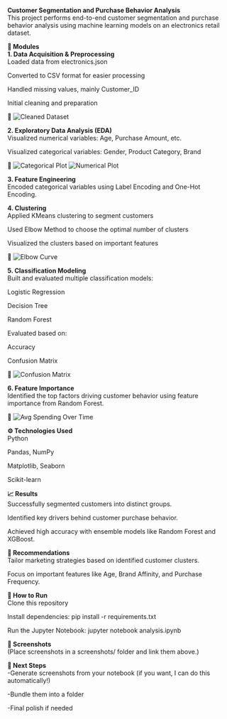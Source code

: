 **Customer Segmentation and Purchase Behavior Analysis**<br>
This project performs end-to-end customer segmentation and purchase behavior analysis using machine learning models on an electronics retail dataset.

**📂 Modules**<br>
**1. Data Acquisition & Preprocessing**<br>
Loaded data from electronics.json

Converted to CSV format for easier processing

Handled missing values, mainly Customer_ID

Initial cleaning and preparation

📸 ![Cleaned Dataset](image.png)

**2. Exploratory Data Analysis (EDA)**<br>
Visualized numerical variables: Age, Purchase Amount, etc.

Visualized categorical variables: Gender, Product Category, Brand

📸 ![Categorical Plot](image-1.png)
    ![Numerical Plot](image-2.png)

**3. Feature Engineering**<br>
Encoded categorical variables using Label Encoding and One-Hot Encoding.

**4. Clustering**<br>
Applied KMeans clustering to segment customers

Used Elbow Method to choose the optimal number of clusters

Visualized the clusters based on important features

📸 ![Elbow Curve](image-5.png)

**5. Classification Modeling**<br>
Built and evaluated multiple classification models:

Logistic Regression

Decision Tree

Random Forest


Evaluated based on:

Accuracy

Confusion Matrix


📸 ![Confusion Matrix](image-4.png)

**6. Feature Importance**<br>
Identified the top factors driving customer behavior using feature importance from Random Forest.

📸 ![Avg Spending Over Time](image-3.png )

**⚙️ Technologies Used**<br>
Python

Pandas, NumPy

Matplotlib, Seaborn

Scikit-learn


**📈 Results**<br>
Successfully segmented customers into distinct groups.

Identified key drivers behind customer purchase behavior.

Achieved high accuracy with ensemble models like Random Forest and XGBoost.

**📌 Recommendations**<br>
Tailor marketing strategies based on identified customer clusters.

Focus on important features like Age, Brand Affinity, and Purchase Frequency.

**📎 How to Run**<br>
Clone this repository

Install dependencies:
pip install -r requirements.txt

Run the Jupyter Notebook:
jupyter notebook analysis.ipynb

**📸 Screenshots**<br>
(Place screenshots in a screenshots/ folder and link them above.)

**🚀 Next Steps**<br>
 -Generate screenshots from your notebook (if you want, I can do this automatically!)

 -Bundle them into a folder

 -Final polish if needed
